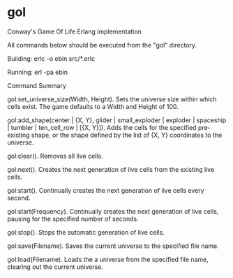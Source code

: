 # gol
Conway's Game Of Life
Erlang implementation

All commands below should be executed from the "gol" directory.

Building:
erlc -o ebin src/*.erlc

Running:
erl -pa ebin


Command Summary

gol:set_universe_size(Width, Height).
	Sets the universe size within which cells exist.
	The game defaults to a Width and Height of 100.
	
gol:add_shape(center | {X, Y}, 
			  glider | small_exploder | exploder | spaceship | tumbler | ten_cell_row | [{X, Y}]).
	Adds the cells for the specified pre-existing shape, or the shape defined by the list of {X, Y} coordinates to the universe.

gol:clear().
	Removes all live cells.
	
gol:next().
	Creates the next generation of live cells from the existing live cells.

gol:start().
	Continually creates the next generation of live cells every second.
	
gol:start(Frequency).
	Continually creates the next generation of live cells, pausing for the specified number of seconds.
	
gol:stop().
	Stops the automatic generation of live cells.
	
gol:save(Filename).
	Saves the current universe to the specified file name.
	
gol:load(Filename).
	Loads the a universe from the specified file name, clearing out the current universe.
	
